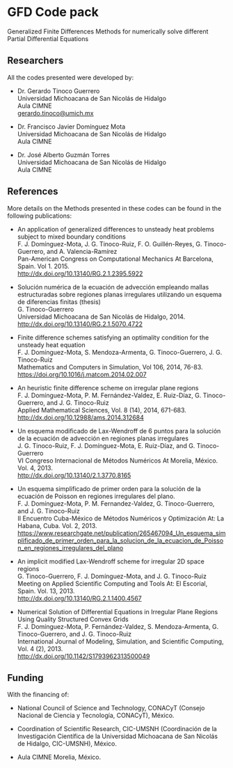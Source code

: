 # GFD Code pack
Generalized Finite Differences Methods for numerically solve different Partial Differential Equations

## Researchers
All the codes presented were developed by:
    
  - Dr. Gerardo Tinoco Guerrero<br>
    Universidad Michoacana de San Nicolás de Hidalgo<br>
    Aula CIMNE<br>
    gerardo.tinoco@umich.mx

  - Dr. Francisco Javier Domínguez Mota<br>
    Universidad Michoacana de San Nicolás de Hidalgo<br>
    Aula CIMNE

  - Dr. José Alberto Guzmán Torres<br>
    Universidad Michoacana de San Nicolás de Hidalgo<br>
    Aula CIMNE

## References
More details on the Methods presented in these codes can be found in the following publications:
  - An application of generalized differences to unsteady heat problems subject to mixed boundary conditions<br>
      F. J. Domínguez-Mota, J. G. Tinoco-Ruiz, F. O. Guillén-Reyes, G. Tinoco-Guerrero, and A. Valencia-Ramírez<br>
      Pan-American Congress on Computational Mechanics At Barcelona, Spain. Vol 1. 2015.<br>
      http://dx.doi.org/10.13140/RG.2.1.2395.5922

  - Solución numérica de la ecuación de advección empleando mallas estructuradas sobre regiones planas irregulares utilizando un esquema de diferencias finitas (thesis)<br>
      G. Tinoco-Guerrero<br>
      Universidad Michoacana de San Nicolás de Hidalgo, 2014.<br>
      http://dx.doi.org/10.13140/RG.2.1.5070.4722
  
  - Finite difference schemes satisfying an optimality condition for the unsteady heat equation<br>
      F. J. Domínguez-Mota, S. Mendoza-Armenta, G. Tinoco-Guerrero, J. G. Tinoco-Ruiz<br>
      Mathematics and Computers in Simulation, Vol 106, 2014, 76-83.<br>
      https://doi.org/10.1016/j.matcom.2014.02.007

  - An heuristic finite difference scheme on irregular plane regions<br>
      F. J. Domínguez-Mota, P. M. Fernández-Valdez, E. Ruiz-Díaz, G. Tinoco-Guerrero, and J. G. Tinoco-Ruiz<br>
      Applied Mathematical Sciences, Vol. 8 (14), 2014, 671-683.<br>
      http://dx.doi.org/10.12988/ams.2014.312684
  
  - Un esquema modificado de Lax-Wendroff de 6 puntos para la solución de la ecuación de advección en regiones planas irregulares<br>
      J. G. Tinoco-Ruiz, F. J. Domínguez-Mota, E. Ruiz-Díaz, and G. Tinoco-Guerrero<br>
      VI Congreso Internacional de Métodos Numéricos At Morelia, México. Vol. 4, 2013.<br>
      http://dx.doi.org/10.13140/2.1.3770.8165
  
  - Un esquema simplificado de primer orden para la solución de la ecuación de Poisson en regiones irregulares del plano.<br>
      F. J. Domínguez-Mota, P. M. Fernandez-Valdez, G. Tinoco-Guerrero, and J. G. Tinoco-Ruiz<br>
      II Encuentro Cuba-México de Métodos Numéricos y Optimización At: La Habana, Cuba. Vol. 2, 2013.<br>
      https://www.researchgate.net/publication/265467094_Un_esquema_simplificado_de_primer_orden_para_la_solucion_de_la_ecuacion_de_Poisson_en_regiones_irregulares_del_plano
  
  - An implicit modified Lax-Wendroff scheme for irregular 2D space regions<br>
      G. Tinoco-Guerrero, F. J. Domínguez-Mota, and J. G. Tinoco-Ruiz<br>
      Meeting on Applied Scientific Computing and Tools At: El Escorial, Spain. Vol. 13, 2013.<br>
      http://dx.doi.org/10.13140/RG.2.1.1400.4567

  - Numerical Solution of Differential Equations in Irregular Plane Regions Using Quality Structured Convex Grids<br>
      F. J. Domínguez-Mota, P. Fernández-Valdez, S. Mendoza-Armenta, G. Tinoco-Guerrero, and J. G. Tinoco-Ruiz<br>
      International Journal of Modeling, Simulation, and Scientific Computing, Vol. 4 (2), 2013.<br>
      http://dx.doi.org/10.1142/S1793962313500049

## Funding
With the financing of:

  - National Council of Science and Technology, CONACyT (Consejo Nacional de Ciencia y Tecnología, CONACyT), México.
  
  - Coordination of Scientific Research, CIC-UMSNH (Coordinación de la Investigación Científica de la Universidad Michoacana de San Nicolás de Hidalgo, CIC-UMSNH), México.
  
  - Aula CIMNE Morelia, México.

